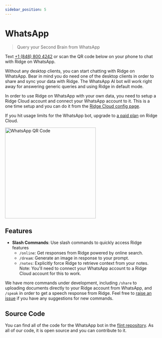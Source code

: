 ```yaml
---
sidebar_position: 5
---
```


# WhatsApp

> Query your Second Brain from WhatsApp

Text [+1 (848) 800 4242](https://wa.me/18488004242) or scan the QR code below on your phone to chat with Ridge on WhatsApp.

Without any desktop clients, you can start chatting with Ridge on WhatsApp. Bear in mind you do need one of the desktop clients in order to share and sync your data with Ridge. The WhatsApp AI bot will work right away for answering generic queries and using Ridge in default mode.

In order to use Ridge on WhatsApp with your own data, you need to setup a Ridge Cloud account and connect your WhatsApp account to it. This is a one time setup and you can do it from the [Ridge Cloud config page](https://app.ridge.dev/settings).

If you hit usage limits for the WhatsApp bot, upgrade to [a paid plan](https://ridge.dev/#pricing) on Ridge Cloud.

<img src="https://ridge-web-bucket.s3.amazonaws.com/ridgewhatsapp.png" alt="WhatsApp QR Code" width="300" height="300" />

## Features

- **Slash Commands**: Use slash commands to quickly access Ridge features
    - `/online`: Get responses from Ridge powered by online search.
    - `/dream`: Generate an image in response to your prompt.
    - `/notes`: Explicitly force Ridge to retrieve context from your notes. Note: You'll need to connect your WhatsApp account to a Ridge Cloud account for this to work.

We have more commands under development, including `/share` to uploading documents directly to your Ridge account from WhatsApp, and `/speak` in order to get a speech response from Ridge. Feel free to [raise an issue](https://github.com/ridge-ai/flint/issues) if you have any suggestions for new commands.

## Source Code

You can find all of the code for the WhatsApp bot in the [flint repository](https://github.com/ridge-ai/flint). As all of our code, it is open source and you can contribute to it.
